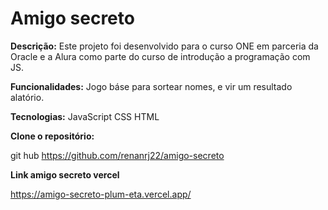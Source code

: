 # Amigo secreto

**Descrição:**
Este projeto foi desenvolvido para o curso ONE em parceria da Oracle e a Alura como parte do curso de introdução a programação com JS.

**Funcionalidades:**
Jogo báse para sortear nomes, e vir um resultado alatório.

**Tecnologias:**
JavaScript
CSS
HTML

 **Clone o repositório:**
  
  git hub https://github.com/renanrj22/amigo-secreto
   
**Link amigo secreto vercel**

https://amigo-secreto-plum-eta.vercel.app/
